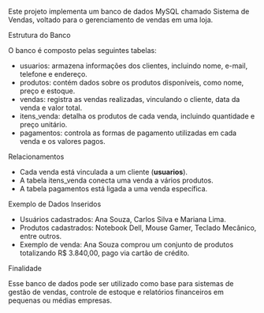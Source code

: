 Este projeto implementa um banco de dados MySQL chamado Sistema de Vendas, voltado para o gerenciamento de vendas em uma loja.

 Estrutura do Banco

O banco é composto pelas seguintes tabelas:

* usuarios: armazena informações dos clientes, incluindo nome, e-mail, telefone e endereço.
* produtos: contém dados sobre os produtos disponíveis, como nome, preço e estoque.
* vendas: registra as vendas realizadas, vinculando o cliente, data da venda e valor total.
* itens_venda: detalha os produtos de cada venda, incluindo quantidade e preço unitário.
* pagamentos: controla as formas de pagamento utilizadas em cada venda e os valores pagos.

 Relacionamentos

* Cada venda está vinculada a um cliente (**usuarios**).
* A tabela itens_venda conecta uma venda a vários produtos.
* A tabela pagamentos está ligada a uma venda específica.

 Exemplo de Dados Inseridos

* Usuários cadastrados: Ana Souza, Carlos Silva e Mariana Lima.
* Produtos cadastrados: Notebook Dell, Mouse Gamer, Teclado Mecânico, entre outros.
* Exemplo de venda: Ana Souza comprou um conjunto de produtos totalizando R$ 3.840,00, pago via cartão de crédito.


 Finalidade

Esse banco de dados pode ser utilizado como base para sistemas de gestão de vendas, controle de estoque e relatórios financeiros em pequenas ou médias empresas.
